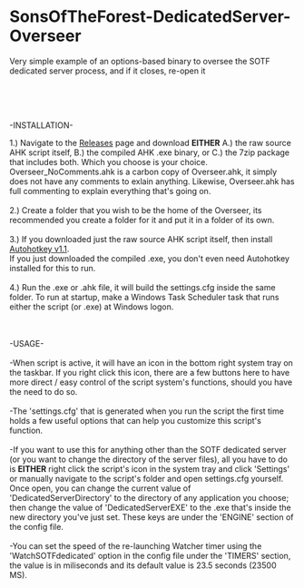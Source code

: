 # SonsOfTheForest-DedicatedServer-Overseer
Very simple example of an options-based binary to oversee the SOTF dedicated server process, and if it closes, re-open it
  
  <br />
  <br />
  <br />
  
-INSTALLATION-

1.) Navigate to the [Releases](https://github.com/A-gent/SonsOfTheForest-DedicatedServer-Overseer/releases) page and download <b>EITHER</b> A.) the raw source AHK script itself, B.) the compiled AHK .exe binary, or C.) the 7zip package that includes both. Which you choose is your choice. Overseer_NoComments.ahk is a carbon copy of Overseer.ahk, it simply does not have any comments to exlain anything. Likewise, Overseer.ahk has full commenting to explain everything that's going on. <br /><br />
2.) Create a folder that you wish to be the home of the Overseer, its recommended you create a folder for it and put it in a folder of its own.<br /><br />
3.) If you downloaded just the raw source AHK script itself, then install [Autohotkey v1.1](https://www.autohotkey.com/download/ahk-install.exe).<br />If you just downloaded the compiled .exe, you don't even need Autohotkey installed for this to run.<br /><br />
4.) Run the .exe or .ahk file, it will build the settings.cfg inside the same folder. To run at startup, make a Windows Task Scheduler task that runs either the script (or .exe) at Windows logon. <br /> <br /> <br />

-USAGE-<br /> <br />
-When script is active, it will have an icon in the bottom right system tray on the taskbar. If you right click this icon, there are a few buttons here to have more direct / easy control of the script system's functions, should you have the need to do so. <br /> <br />
-The 'settings.cfg' that is generated when you run the script the first time holds a few useful options that can help you customize this script's function. <br /> <br />
-If you want to use this for anything other than the SOTF dedicated server (or you want to change the directory of the server files), all you have to do is <b>EITHER</b> right click the script's icon in the system tray and click 'Settings' or manually navigate to the script's folder and open settings.cfg yourself. Once open, you can change the current value of 'DedicatedServerDirectory' to the directory of any application you choose; then change the value of 'DedicatedServerEXE' to the .exe that's inside the new directory you've just set. These keys are under the 'ENGINE' section of the config file. <br /> <br />
-You can set the speed of the re-launching Watcher timer using the 'WatchSOTFdedicated' option in the config file under the 'TIMERS' section, the value is in miliseconds and its default value is 23.5 seconds (23500 MS).
